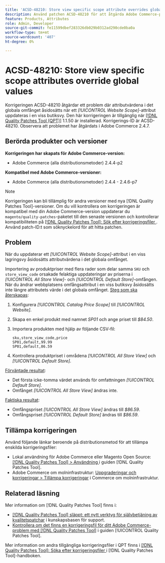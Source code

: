 ```yaml
---
title: 'ACSD-48210: Store view specific scope attribute overrides global values'
description: Använd patchen ACSD-48210 för att åtgärda Adobe Commerce-problemet med att uppdatera ett *[!UICONTROL Website Scope]*-attribut i en viss butiksvy åsidosätter attributvärdena i det globala omfånget.
feature: Products, Attributes
role: Admin, Developer
source-git-commit: fe11599dbef283326db029b0312ad290cde0ba0a
workflow-type: tm+mt
source-wordcount: '407'
ht-degree: 0%

---
```


# ACSD-48210: Store view specific scope attributes override global values

Korrigeringen ACSD-48210 åtgärdar ett problem där attributvärdena i det globala omfånget åsidosätts när ett *[!UICONTROL Website Scope]*-attribut uppdateras i en viss butiksvy. Den här korrigeringen är tillgänglig när [[!DNL Quality Patches Tool (QPT)]](https://experienceleague.adobe.com/sv/docs/commerce-knowledge-base/kb/announcements/commerce-announcements/magento-quality-patches-released-new-tool-to-self-serve-quality-patches) 1.1.50 är installerad. Korrigerings-ID är ACSD-48210. Observera att problemet har åtgärdats i Adobe Commerce 2.4.7.

## Berörda produkter och versioner

**Korrigeringen har skapats för Adobe Commerce-version:**

* Adobe Commerce (alla distributionsmetoder) 2.4.4-p2

**Kompatibel med Adobe Commerce-versioner:**

* Adobe Commerce (alla distributionsmetoder) 2.4.4 - 2.4.6-p7

>[!NOTE]
>
>Korrigeringen kan bli tillämplig för andra versioner med nya [!DNL Quality Patches Tool]-versioner. Om du vill kontrollera om korrigeringen är kompatibel med din Adobe Commerce-version uppdaterar du `magento/quality-patches`-paketet till den senaste versionen och kontrollerar kompatibiliteten på [[!DNL Quality Patches Tool]: Sök efter korrigeringsfiler ](https://experienceleague.adobe.com/tools/commerce-quality-patches/index.html?lang=sv-SE). Använd patch-ID:t som söknyckelord för att hitta patchen.

## Problem

När du uppdaterar ett *[!UICONTROL Website Scope]*-attribut i en viss lagringsvy åsidosätts attributvärdena i det globala omfånget.

Importering av produktpriser med flera rader som delar samma `SKU` och `store_view_code` orsakade felaktiga uppdateringar av priserna i *[!UICONTROL All Store View]*- och *[!UICONTROL Default Store]*-omfången. När du ändrar webbplatsens omfångsattribut i en viss butiksvy åsidosätts inte längre attributets värde i det globala omfånget.
<u>Steg som ska återskapas</u>:

1. Konfigurera *[!UICONTROL Catalog Price Scope]* till *[!UICONTROL Website]*.
1. Skapa en enkel produkt med namnet *SP01* och ange priset till *$84.50*.
1. Importera produkten med hjälp av följande CSV-fil:

   ```
   sku,store_view_code,price
   SP01,default,99.99
   SP01,default,86.59
   ```

1. Kontrollera produktpriset i områdena *[!UICONTROL All Store View]* och *[!UICONTROL Default Store]*.

<u>Förväntade resultat</u>:

* Det första icke-tomma värdet används för omfattningen *[!UICONTROL Default Store]*.
* Omfånget *[!UICONTROL All Store View]* ändras inte.

<u>Faktiska resultat</u>:

* Omfångspriset *[!UICONTROL All Store View]* ändras till *$86.59*.
* Omfångspriset *[!UICONTROL Default Store]* ändras till *$86.59*.

## Tillämpa korrigeringen

Använd följande länkar beroende på distributionsmetod för att tillämpa enskilda korrigeringsfiler:

* Lokal användning för Adobe Commerce eller Magento Open Source: [[!DNL Quality Patches Tool] > Användning ](/help/tools/quality-patches-tool/usage.md) i guiden [!DNL Quality Patches Tool].
* Adobe Commerce om molninfrastruktur: [Uppgraderingar och korrigeringar > Tillämpa korrigeringar](https://experienceleague.adobe.com/docs/commerce-cloud-service/user-guide/develop/upgrade/apply-patches.html?lang=sv-SE) i Commerce om molninfrastruktur.

## Relaterad läsning

Mer information om [!DNL Quality Patches Tool] finns i:

* [[!DNL Quality Patches Tool] släppt: ett nytt verktyg för självbetjäning av kvalitetspatchar](https://experienceleague.adobe.com/sv/docs/commerce-knowledge-base/kb/announcements/commerce-announcements/magento-quality-patches-released-new-tool-to-self-serve-quality-patches) i kunskapsbasen för support.
* [Kontrollera om det finns en korrigeringsfil för ditt Adobe Commerce-problem med  [!DNL Quality Patches Tool]](/help/tools/quality-patches-tool/patches-available-in-qpt/check-patch-for-magento-issue-with-magento-quality-patches.md) i guiden [!UICONTROL Quality Patches Tool].


Mer information om andra tillgängliga korrigeringsfiler i QPT finns i [[!DNL Quality Patches Tool]: Söka efter korrigeringsfiler ](https://experienceleague.adobe.com/tools/commerce-quality-patches/index.html?lang=sv-SE) i [!DNL Quality Patches Tool]-handboken.
